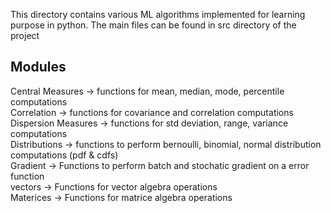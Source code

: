 This directory contains various ML algorithms implemented for learning purpose in python.
The main files can be found in src directory of the project

Modules
---
Central Measures -> functions for mean, median, mode, percentile computations  
Correlation -> functions for covariance and correlation computations  
Dispersion Measures -> functions for std deviation, range, variance computations  
Distributions -> functions to perform bernoulli, binomial, normal distribution computations (pdf & cdfs)  
Gradient -> Functions to perform batch and stochatic gradient on a error function  
vectors -> Functions for vector algebra operations  
Materices -> Functions for matrice algebra operations  
